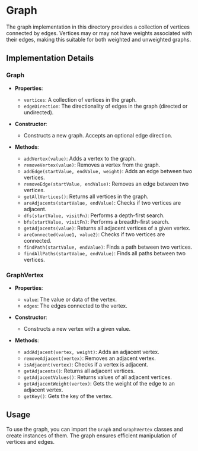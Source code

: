 # Graph

The graph implementation in this directory provides a collection of vertices connected by edges. Vertices may or may not have weights associated with their edges, making this suitable for both weighted and unweighted graphs.

## Implementation Details

### Graph

- **Properties**:
  - `vertices`: A collection of vertices in the graph.
  - `edgeDirection`: The directionality of edges in the graph (directed or undirected).
  
- **Constructor**:
  - Constructs a new graph. Accepts an optional edge direction.
  
- **Methods**:
  - `addVertex(value)`: Adds a vertex to the graph.
  - `removeVertex(value)`: Removes a vertex from the graph.
  - `addEdge(startValue, endValue, weight)`: Adds an edge between two vertices.
  - `removeEdge(startValue, endValue)`: Removes an edge between two vertices.
  - `getAllVertices()`: Returns all vertices in the graph.
  - `areAdjacents(startValue, endValue)`: Checks if two vertices are adjacent.
  - `dfs(startValue, visitFn)`: Performs a depth-first search.
  - `bfs(startValue, visitFn)`: Performs a breadth-first search.
  - `getAdjacents(value)`: Returns all adjacent vertices of a given vertex.
  - `areConnected(value1, value2)`: Checks if two vertices are connected.
  - `findPath(startValue, endValue)`: Finds a path between two vertices.
  - `findAllPaths(startValue, endValue)`: Finds all paths between two vertices.

### GraphVertex

- **Properties**:
  - `value`: The value or data of the vertex.
  - `edges`: The edges connected to the vertex.
  
- **Constructor**:
  - Constructs a new vertex with a given value.
  
- **Methods**:
  - `addAdjacent(vertex, weight)`: Adds an adjacent vertex.
  - `removeAdjacent(vertex)`: Removes an adjacent vertex.
  - `isAdjacent(vertex)`: Checks if a vertex is adjacent.
  - `getAdjacents()`: Returns all adjacent vertices.
  - `getAdjacentValues()`: Returns values of all adjacent vertices.
  - `getAdjacentWeight(vertex)`: Gets the weight of the edge to an adjacent vertex.
  - `getKey()`: Gets the key of the vertex.

## Usage

To use the graph, you can import the `Graph` and `GraphVertex` classes and create instances of them. The graph ensures efficient manipulation of vertices and edges.
